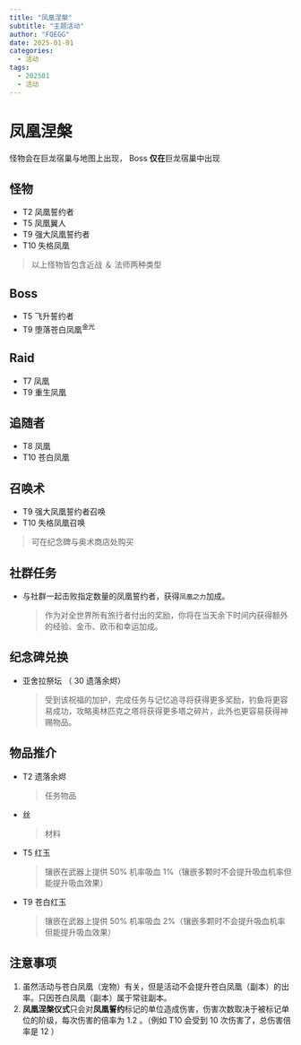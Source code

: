 ```yaml
---
title: "凤凰涅槃"
subtitle: "主题活动"
author: "FQEGG"
date: 2025-01-01
categories:
  - 活动
tags:
  - 202501
  - 活动
---
```


# 凤凰涅槃

怪物会在巨龙宿巢与地图上出现， Boss **仅在**巨龙宿巢中出现

## 怪物

- T2 凤凰誓约者
- T5 凤凰翼人
- T9 强大凤凰誓约者
- T10 失格凤凰

> 以上怪物皆包含近战 ＆ 法师两种类型

## Boss

- T5 飞升誓约者
- T9 堕落苍白凤凰<sup>金光</sup>

## Raid

- T7 凤凰
- T9 重生凤凰

## 追随者

- T8 凤凰
- T10 苍白凤凰

## 召唤术

- T9 强大凤凰誓约者召唤
- T10 失格凤凰召唤

> 可在纪念碑与奥术商店处购买

## 社群任务

- 与社群一起击败指定数量的凤凰誓约者，获得`凤凰之力`加成。
  > 作为对全世界所有旅行者付出的奖励，你将在当天余下时间内获得额外的经验、金币、欧币和幸运加成。

## 纪念碑兑换

- 亚舍拉祭坛 （ 30 遗落余烬）
  > 受到该祝福的加护，完成任务与记忆追寻将获得更多奖励，钓鱼将更容易成功，攻略奥林匹克之塔将获得更多塔之碎片，此外也更容易获得神赐物品。

## 物品推介

- T2 遗落余烬
  > 任务物品 
- 丝 
  > 材料
- T5 红玉 
  > 镶嵌在武器上提供 50% 机率吸血 1%（镶嵌多颗时不会提升吸血机率但能提升吸血效果） 
- T9 苍白红玉
  > 镶嵌在武器上提供 50% 机率吸血 2%（镶嵌多颗时不会提升吸血机率但能提升吸血效果） 

## 注意事项

1. 虽然活动与苍白凤凰（宠物）有关，但是活动不会提升苍白凤凰（副本）的出率。只因苍白凤凰（副本）属于常驻副本。
2. **凤凰涅槃仪式**只会对**凤凰誓约**标记的单位造成伤害，伤害次数取决于被标记单位的阶级，每次伤害的倍率为 1.2 。（例如 T10 会受到 10 次伤害了，总伤害倍率是 12 ）